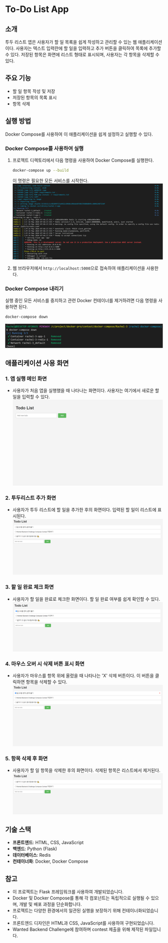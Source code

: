 # To-Do List App

## 소개
투두 리스트 앱은 사용자가 할 일 목록을 쉽게 작성하고 관리할 수 있는 웹 애플리케이션이다. 사용자는 텍스트 입력란에 할 일을 입력하고 추가 버튼을 클릭하여 목록에 추가할 수 있다. 저장된 항목은 화면에 리스트 형태로 표시되며, 사용자는 각 항목을 삭제할 수 있다.

## 주요 기능
- 할 일 항목 작성 및 저장
- 저장된 항목의 목록 표시
- 항목 삭제

## 실행 방법
Docker Compose를 사용하여 이 애플리케이션을 쉽게 설정하고 실행할 수 있다.

### Docker Compose를 사용하여 실행
1. 프로젝트 디렉토리에서 다음 명령을 사용하여 Docker Compose를 실행한다.
   ```bash
   docker-compose up --build
   ```
   이 명령은 필요한 모든 서비스를 시작한다.
   ![img](docker-compose-build.png)

2. 웹 브라우저에서 `http://localhost:5000`으로 접속하여 애플리케이션을 사용한다.

### Docker Compose 내리기
실행 중인 모든 서비스를 중지하고 관련 Docker 컨테이너를 제거하려면 다음 명령을 사용하면 된다.
   ```bash
   docker-compose down
   ```
   ![img](docker-compose-down.png)

## 애플리케이션 사용 화면
### 1. 앱 실행 메인 화면
- 사용자가 처음 앱을 실행했을 때 나타나는 화면이다. 사용자는 여기에서 새로운 할 일을 입력할 수 있다.
  ![앱 실행 메인 화면](to-do-list-1.png)

### 2. 투두리스트 추가 화면
- 사용자가 투두 리스트에 할 일을 추가한 후의 화면이다. 입력된 할 일이 리스트에 표시된다.
  ![투두리스트 추가 화면](to-do-list-2.png)

### 3. 할 일 완료 체크 화면
- 사용자가 할 일을 완료로 체크한 화면이다. 할 일 완료 여부를 쉽게 확인할 수 있다.
  ![할 일 완료 체크 화면](to-do-list-3.png)

### 4. 마우스 오버 시 삭제 버튼 표시 화면
- 사용자가 마우스를 항목 위에 올렸을 때 나타나는 'X' 삭제 버튼이다. 이 버튼을 클릭하면 항목을 삭제할 수 있다.
  ![마우스 오버 시 삭제 버튼 표시 화면](to-do-list-4.png)

### 5. 항목 삭제 후 화면
- 사용자가 할 일 항목을 삭제한 후의 화면이다. 삭제된 항목은 리스트에서 제거된다.
  ![항목 삭제 후 화면](to-do-list-5.png)

## 기술 스택
- **프론트엔드**: HTML, CSS, JavaScript
- **백엔드**: Python (Flask)
- **데이터베이스**: Redis
- **컨테이너화**: Docker, Docker Compose

## 참고
- 이 프로젝트는 Flask 프레임워크를 사용하여 개발되었습니다.
- Docker 및 Docker Compose를 통해 각 컴포넌트는 독립적으로 실행될 수 있으며, 개발 및 배포 과정을 단순화합니다.
- 프로젝트는 다양한 환경에서의 일관된 실행을 보장하기 위해 컨테이너화되었습니다.
- 프론트엔드 디자인은 HTML과 CSS, JavaScript를 사용하여 구현되었습니다. 
- Wanted Backend Challenge에 참여하며 contest 제출을 위해 제작된 파일입니다.
